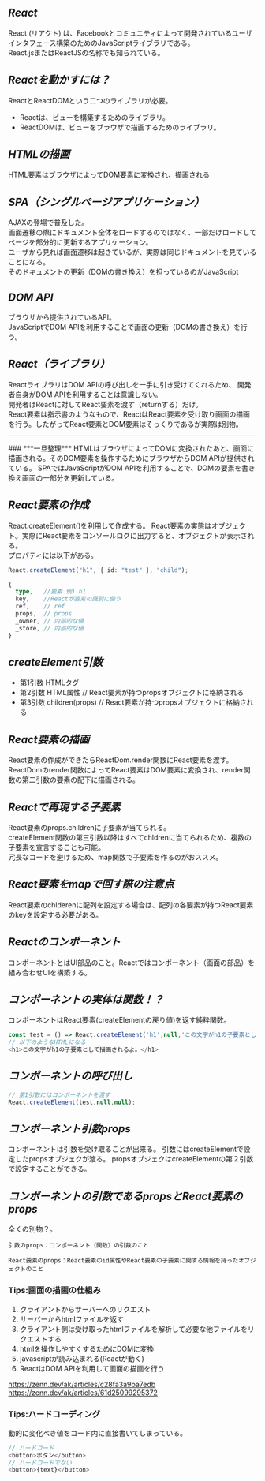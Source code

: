 ## ***React***
React (リアクト) は、Facebookとコミュニティによって開発されているユーザインタフェース構築のためのJavaScriptライブラリである。  
React.jsまたはReactJSの名称でも知られている。

## ***Reactを動かすには？***
ReactとReactDOMという二つのライブラリが必要。  
* Reactは、ビューを構築するためのライブラリ。
* ReactDOMは、ビューをブラウザで描画するためのライブラリ。

## ***HTMLの描画***
HTML要素はブラウザによってDOM要素に変換され、描画される

## ***SPA（シングルページアプリケーション）***
AJAXの登場で普及した。  
画面遷移の際にドキュメント全体をロードするのではなく、一部だけロードしてページを部分的に更新するアプリケーション。  
ユーザから見れば画面遷移は起きているが、実際は同じドキュメントを見ていることになる。  
そのドキュメントの更新（DOMの書き換え）を担っているのがJavaScript
## ***DOM API***
ブラウザから提供されているAPI。  
JavaScriptでDOM APIを利用することで画面の更新（DOMの書き換え）を行う。

## ***React（ライブラリ）***
ReactライブラリはDOM APIの呼び出しを一手に引き受けてくれるため、
開発者自身がDOM APIを利用することは意識しない。  
開発者はReactに対してReact要素を渡す（returnする）だけ。  
React要素は指示書のようなもので、ReactはReact要素を受け取り画面の描画を行う。したがってReact要素とDOM要素はそっくりであるが実際は別物。
<hr/>
### ***一旦整理***
HTMLはブラウザによってDOMに変換されたあと、画面に描画される。そのDOM要素を操作するためにブラウザからDOM APIが提供されている。
SPAではJavaScriptがDOM APIを利用することで、DOMの要素を書き換え画面の一部分を更新している。

## ***React要素の作成***
React.createElement()を利用して作成する。
React要素の実態はオブジェクト。実際にReact要素をコンソールログに出力すると、オブジェクトが表示される。  
プロパティには以下がある。
```ts
React.createElement("h1", { id: "test" }, "child");

{
  type,   //要素 例) h1
  key,    //Reactが要素の識別に使う
  ref,    // ref
  props,  // props
  _owner, // 内部的な値
  _store, // 内部的な値
}
```
## ***createElement引数***
* 第1引数
HTMLタグ
* 第2引数
HTML属性  // React要素が持つpropsオブジェクトに格納される
* 第3引数
children(props)  // React要素が持つpropsオブジェクトに格納される


## ***React要素の描画***
React要素の作成ができたらReactDom.render関数にReact要素を渡す。
ReactDomのrender関数によってReact要素はDOM要素に変換され、render関数の第二引数の要素の配下に描画される。

## ***Reactで再現する子要素***
React要素のprops.childrenに子要素が当てられる。  
createElement関数の第三引数以降はすべてchldrenに当てられるため、複数の子要素を宣言することも可能。  
冗長なコードを避けるため、map関数で子要素を作るのがおススメ。

## ***React要素をmapで回す際の注意点***
React要素のchlderenに配列を設定する場合は、配列の各要素が持つReact要素のkeyを設定する必要がある。

## ***Reactのコンポーネント***
コンポーネントとはUI部品のこと。Reactではコンポーネント（画面の部品）を組み合わせUIを構築する。

## ***コンポーネントの実体は関数！？***
コンポーネントはReact要素(createElementの戻り値)を返す純粋関数。
```ts
const test = () => React.createElement('h1',null,'この文字がh1の子要素として描画されるよ。');
// 以下のようなHTMLになる
<h1>この文字がh1の子要素として描画されるよ。</h1>
```

## ***コンポーネントの呼び出し***
```ts
// 第1引数にはコンポーネントを渡す
React.createElement(test,null,null);
```

## ***コンポーネント引数props***
コンポーネントは引数を受け取ることが出来る。
引数にはcreateElementで設定したpropsオブジェクが渡る。
propsオブジェクはcreateElementの第２引数で設定することができる。


## ***コンポーネントの引数であるpropsとReact要素のprops***
全くの別物？。
```
引数のprops：コンポーネント（関数）の引数のこと

React要素のprops：React要素のid属性やReact要素の子要素に関する情報を持ったオブジェクトのこと
```

### Tips:画面の描画の仕組み
1. クライアントからサーバーへのリクエスト
2. サーバーからhtmlファイルを返す
3. クライアント側は受け取ったhtmlファイルを解析して必要な他ファイルをリクエストする
4. htmlを操作しやすくするためにDOMに変換
5. javascriptが読み込まれる(Reactが動く)
6. ReactはDOM APIを利用して画面の描画を行う

https://zenn.dev/ak/articles/c28fa3a9ba7edb
https://zenn.dev/ak/articles/61d25099295372

### Tips:ハードコーディング
動的に変化べき値をコード内に直接書いてしまっている。
```ts
// ハードコード
<button>ボタン</button>
// ハードコードでない
<button>{text}</button>
```